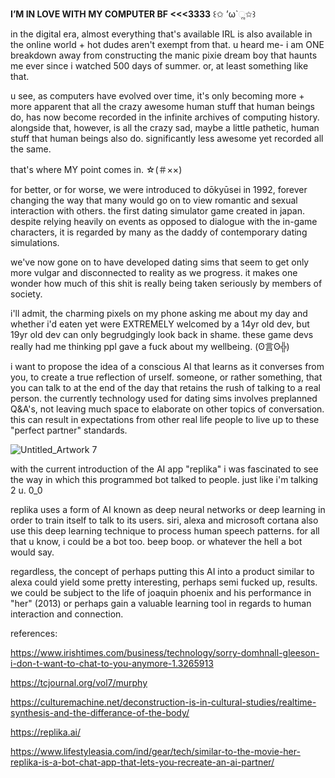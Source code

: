 
 **I’M IN LOVE WITH MY COMPUTER BF <<<3333** ꒰✩ ’ω`ૢ✩꒱


in the digital era, almost everything that's available IRL is also available in the online world + hot dudes aren't exempt from that. 
u heard me- i am ONE breakdown away from constructing the manic pixie dream boy that haunts me ever since i watched 500 days of summer. or, at least something like that. 

u see, as computers have evolved over time, it's only becoming more + more apparent that all the crazy awesome human stuff that human beings do, has now become recorded in the infinite archives of computing history. alongside that, however, is all the crazy sad, maybe a little pathetic, human stuff that human beings also do. significantly less awesome yet recorded all the same. 

that's where MY point comes in. ☆(＃××)

for better, or for worse, we were introduced to dōkyūsei in 1992, forever changing the way that many would go on to view romantic and sexual interaction with others. the first dating simulator game created in japan. despite relying heavily on events as opposed to dialogue with the in-game characters, it is regarded by many as the daddy of contemporary dating simulations. 

we've now gone on to have developed dating sims that seem to get only more vulgar and disconnected to reality as we progress. it makes one wonder how much of this shit is really being taken seriously by members of society. 

i'll admit, the charming pixels on my phone asking me about my day and whether i'd eaten yet were EXTREMELY welcomed by a 14yr old dev, but 19yr old dev can only begrudgingly look back in shame. these game devs really had me thinking ppl gave a fuck about my wellbeing. (ʘ言ʘ╬)

i want to propose the idea of a conscious AI that learns as it converses from you, to create a true reflection of urself. someone, or rather something, that you can talk to at the end of the day that retains the rush of talking to a real person. the currently technology used for dating sims involves preplanned Q&A's, not leaving much space to elaborate on other topics of conversation. this can result in expectations from other real life people to live up to these "perfect partner" standards. 


![Untitled_Artwork 7](https://user-images.githubusercontent.com/94905098/143566435-67c2c5b6-8908-4bcc-bd44-3af7f20a0ea9.png)


with the current introduction of the AI app "replika" i was fascinated to see the way in which this programmed bot talked to people. just like i'm talking 2 u. 0_0

replika uses a form of AI known as deep neural networks or deep learning in order to train itself to talk to its users. siri, alexa and microsoft cortana also use this deep learning technique to process human speech patterns. for all that u know, i could be a bot too. beep boop. or whatever the hell a bot would say. 

regardless, the concept of perhaps putting this AI into a product similar to alexa could yield some pretty interesting, perhaps semi fucked up, results. we could be subject to the life of joaquin phoenix and his performance in "her" (2013) or perhaps gain a valuable learning tool in regards to human interaction and connection.

references:

https://www.irishtimes.com/business/technology/sorry-domhnall-gleeson-i-don-t-want-to-chat-to-you-anymore-1.3265913

https://tcjournal.org/vol7/murphy

https://culturemachine.net/deconstruction-is-in-cultural-studies/realtime-synthesis-and-the-differance-of-the-body/

https://replika.ai/

https://www.lifestyleasia.com/ind/gear/tech/similar-to-the-movie-her-replika-is-a-bot-chat-app-that-lets-you-recreate-an-ai-partner/

